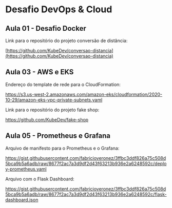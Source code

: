 # Desafio DevOps & Cloud

## Aula 01 - Desafio Docker

Link para o repositório do projeto conversão de distância:

[https://github.com/KubeDev/conversao-distancia](https://github.com/KubeDev/conversao-distancia)


## Aula 03 - AWS e EKS

Endereço do template de rede para o CloudFormation:

https://s3.us-west-2.amazonaws.com/amazon-eks/cloudformation/2020-10-29/amazon-eks-vpc-private-subnets.yaml

Link para o repositório do projeto fake shop:

https://github.com/KubeDev/fake-shop

## Aula 05 - Prometheus e Grafana

Arquivo de manifesto para o Prometheus e o Grafana:

https://gist.githubusercontent.com/fabricioveronez/3ffbc3ddf826a75c508d5bca9b5a6adb/raw/8677f2ac7a3d9df2d43f63213b936e2a6248592c/deploy-prometheus.yaml

Arquivo com o Flask Dashboard:

https://gist.githubusercontent.com/fabricioveronez/3ffbc3ddf826a75c508d5bca9b5a6adb/raw/8677f2ac7a3d9df2d43f63213b936e2a6248592c/flask-dashboard.json

